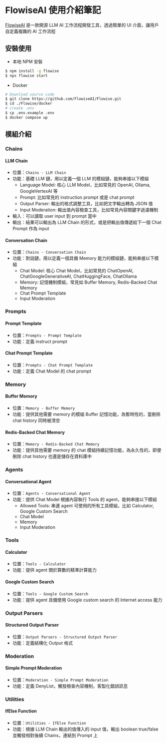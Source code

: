 # FlowiseAI 使用介紹筆記

<SocialBlock hashtags="javascript,flowise-ai" />

[FlowiseAI](https://github.com/FlowiseAI/Flowise) 是一款開源 LLM AI 工作流程開發工具，透過簡單的 UI 介面，讓用戶自定義複雜的 AI 工作流程


## 安裝使用
- 本地 NPM 安裝
```bash
$ npm install -g flowise
$ npx flowise start
```
- Docker
```bash
# Download source code
$ git clone https://github.com/FlowiseAI/Flowise.git
$ cd ./Flowise/docker
# create .env
$ cp .env.example .env
$ docker compose up
```



## 模組介紹

### Chains
#### LLM Chain
- 位置：`Chains - LLM Chain`
- 功能：基礎 LLM 鏈，用以定義一個 LLM 的模組鏈，能夠串接以下模組
  - Language Model: 核心 LLM Model，比如常見的 OpenAI, Ollama, GoogleVertexAI 等
  - Prompt: 比如常見的 instruction prompt 或是 chat prompt
  - Output Parser: 輸出的格式調整工具，比如把文字輸出轉為 JSON 值
  - Input Moderation: 輸出值內容檢查工具，比如常見內容關鍵字過濾機制
- 輸入：可以讀取 user input 到 prompt 當中
- 輸出：結果可以輸出為 LLM Chain 的形式，或是把輸出值傳遞給下一個 Chat Prompt 作為 input

#### Conversation Chain
- 位置：`Chains - Conversation Chain`
- 功能：對話鏈，用以定義一個具備 Memory 能力的模組鏈，能夠串接以下模組
  - Chat Model: 核心 Chat Model，比如常見的 ChatOpenAI, ChatGoogleGenerativeAI, ChatHuggingFace, ChatOllama
  - Memory: 記憶機制模組，常見如 Buffer Memory, Redis-Backed Chat Memory
  - Chat Prompt Template
  - Input Moderation


### Prompts
#### Prompt Template
- 位置：`Prompts - Prompt Template`
- 功能：定義 instruct prompt

#### Chat Prompt Template
- 位置：`Prompts - Chat Prompt Template`
- 功能：定義 Chat Model 的 chat prompt


### Memory
#### Buffer Memory
- 位置：`Memory - Buffer Memory`
- 功能：提供其他需要 memory 的模組 Buffer 記憶功能，為暫時性的，當刪除 chat history 同時被清空

#### Redis-Backed Chat Memory
- 位置：`Memory - Redis-Backed Chat Memory`
- 功能：提供其他需要 memory 的 chat 模組持續記憶功能，為永久性的，即便刪除 chat history 也還是儲存在資料庫中


### Agents
#### Conversational Agent
- 位置：`Agents - Conversational Agent`
- 功能：提供 Chat Model 根據內容執行 Tools 的 agent，能夠串接以下模組
  - Allowed Tools: 串連 agent 可使用的所有工具模組，比如 Calculator, Google Custom Search
  - Chat Model
  - Memory
  - Input Moderation


### Tools
#### Calculator
- 位置：`Tools - Calculator`
- 功能：提供 agent 關於算數的精準計算能力

#### Google Custom Search
- 位置：`Tools - Google Custom Search`
- 功能：提供 agent 具備使用 Google custom search 的 Internet access 能力


### Output Parsers
#### Structured Output Parser
- 位置：`Output Parsers - Structured Output Parser`
- 功能：定義結構化 Output 格式


### Moderation
#### Simple Prompt Moderation
- 位置：`Moderation - Simple Prompt Moderation`
- 功能：定義 DenyList，觸發檢查內容機制，客製化錯誤訊息


### Utilities
#### IfElse Function
- 位置：`Utilities - IfElse Function`
- 功能：根據 LLM Chain 輸出的值傳入的 input 值，輸出 boolean true/false 並觸發相對後續 Chains，連結到 Prompt 上

<SocialBlock hashtags="javascript,flowise-ai" />